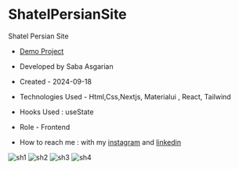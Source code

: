 # ShatelPersianSite
Shatel Persian Site





- [Demo Project](https://shatelpersiansitee.vercel.app/)
- Developed by Saba Asgarian
- Created - 2024-09-18

- Technologies Used - Html,Css,Nextjs, Materialui , React, Tailwind

- Hooks Used : useState 

- Role - Frontend

- How to reach me : with my [instagram](https://www.instagram.com/saba_asgarian_web?igsh=M2Z2dTU3cHFmeW1o&utm_source=qr) and [linkedin](https://www.linkedin.com/in/saba-asgarian-69161088?utm_source=share&utm_campaign=share_via&utm_content=profile&utm_medium=ios_app) 

![sh1](https://github.com/user-attachments/assets/80585dd6-aab8-4155-acc6-6e0b92a73b7c)
![sh2](https://github.com/user-attachments/assets/2a1ce103-399a-4af2-b7d8-dc9bc1fd9c36)
![sh3](https://github.com/user-attachments/assets/640a2d4b-d2e4-4f08-aaee-5033612ade0d)
![sh4](https://github.com/user-attachments/assets/56670da5-25cd-49de-98db-382fe7aa5d61)
